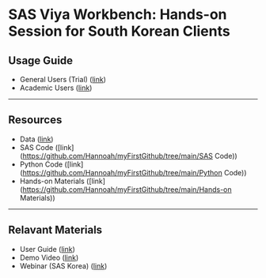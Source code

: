 # **SAS Viya Workbench: Hands-on Session for South Korean Clients**

## **Usage Guide**

- General Users (Trial) ([link]())
- Academic Users ([link](https://www.sas.com/en_us/software/viya-workbench-for-learners.html))

---

## **Resources**

- Data ([link](https://github.com/Hannoah/myFirstGithub/tree/main/Data))
- SAS Code ([link](https://github.com/Hannoah/myFirstGithub/tree/main/SAS Code))
- Python Code ([link](https://github.com/Hannoah/myFirstGithub/tree/main/Python Code))
- Hands-on Materials ([link](https://github.com/Hannoah/myFirstGithub/tree/main/Hands-on Materials))

---

## **Relavant Materials**

- User Guide ([link](https://documentation.sas.com/doc/en/workbenchcdc/v_001/workbenchwlcm/home.htm))
- Demo Video ([link](https://www.youtube.com/playlist?list=PLVV6eZFA22QzkSYKD4vbZFkq3VYDWvcb_))
- Webinar (SAS Korea) ([link](https://www.sas.com/ko_kr/events/2024/idg-workbench-webinar.html))
